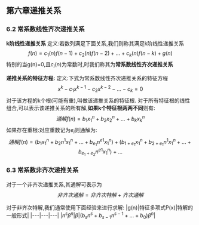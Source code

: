 ## 第六章递推关系
### 6.2 常系数线性齐次递推关系
**k阶线性递推关系**
定义:若数列满足下面关系,我们则称其满足k阶线性递推关系
$$
f(n)=c_1(n)f(n-1)+c_2(n)f(n-2)+...+c_k(n)f(n-k)+g(n)
$$
特别的当g(n)=0,且$c_i(n)$为常数时,时我们称其为**常系数线性齐次递推关系**

**递推关系的特征方程:**
定义:下式为常系数线性齐次递推关系的特征方程
$$
x^k-c_1x^{k-1}-c_2x^{k-2}-...-c_k=0
$$
对于该方程的k个根(可能有重),叫做该递推关系的特征根.
对于所有特征根的线性组合,可以表示该递推关系的所有解,**如果k个特征根两两不同**则有:
$$
通解f(n)=b_1x_1^n+b_2x_2^n+...+b_kx_k^n
$$
如果存在重根:对应重数记为$e_i$则通解为:
$$
通解f(n)=(b_1x_1^n+b_2n^1x_1^n+...+b_{e_1}n^{e1}x_1^n)+(b_{1+e_1}x_1^n+b_{2+e_1}n^1x_1^n+...+b_{e_1+e_2}n^{e1}x_1^n)+...
$$


### 6.3 常系数非齐次递推关系
对于一个非齐次递推关系,其通解可表示为
$$
非齐次通解=非齐次特解+齐次通解
$$

对于非齐次特解,我们通常使用下面经验来进行求解:
|g(n)|特征多项式P(x)|特解的一般形式|
|---|---|---|
|$n^s\beta^n$|$\beta$|$(b_sn^s+b_{s-1}n^{s-1}+...+b_0)\beta^n$|